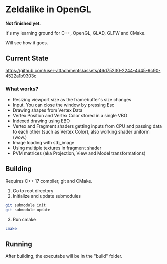 # Zeldalike in OpenGL

<b>Not finished yet.</b>

It's my learning ground for C++, OpenGL, GLAD, GLFW and CMake.

Will see how it goes.

## Current State


https://github.com/user-attachments/assets/46d75230-2244-4d45-9c90-4522a1b9303c




### What works?
- Resizing viewport size as the framebuffer's size changes
- Input. You can close the window by pressing Esc
- Drawing shapes from Vertex Data
- Vertex Position and Vertex Color stored in a single VBO
- Indexed drawing using EBO
- Vertex and Fragment shaders getting inputs from CPU and passing data to each other (such as Vertex Color), also working shader uniform (wow.)
- Image loading with stb_image
- Using multiple textures in fragment shader
- PVM matrices (aka Projection, View and Model transformations)

## Building
Requires C++ 17 compiler, git and CMake.

1) Go to root directory
2) Initialize and update submodules
```sh
git submodule init
git submodule update
```

3) Run cmake
```sh
cmake
```
## Running
After building, the executabe will be in the "build" folder.
